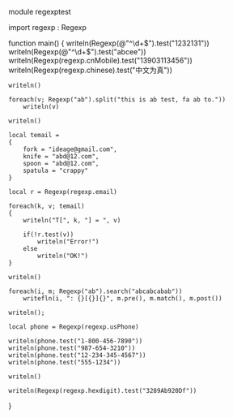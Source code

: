 ﻿module regexptest

import regexp : Regexp

function main()
{
	writeln(Regexp(@"^\d+$").test("1232131"))
	writeln(Regexp(@"^\d+$").test("abcee"))
	writeln(Regexp(regexp.cnMobile).test("13903113456"))
	writeln(Regexp(regexp.chinese).test("中文为真"))

	writeln()

	foreach(v; Regexp("ab").split("this is ab test, fa ab to."))
		writeln(v)

	writeln()

	local temail =
	{
		fork = "ideage@gmail.com",
		knife = "abd@12.com",
		spoon = "abd@12.com",
		spatula = "crappy"
	}

	local r = Regexp(regexp.email)

	foreach(k, v; temail)
	{
		writeln("T[", k, "] = ", v)

		if(!r.test(v))
			writeln("Error!")
		else
			writeln("OK!")
	}

	writeln()

	foreach(i, m; Regexp("ab").search("abcabcabab"))
		writefln(i, ": {}[{}]{}", m.pre(), m.match(), m.post())

	writeln();

	local phone = Regexp(regexp.usPhone)

	writeln(phone.test("1-800-456-7890"))
	writeln(phone.test("987-654-3210"))
	writeln(phone.test("12-234-345-4567"))
	writeln(phone.test("555-1234"))

	writeln()

	writeln(Regexp(regexp.hexdigit).test("3289Ab920Df"))
}